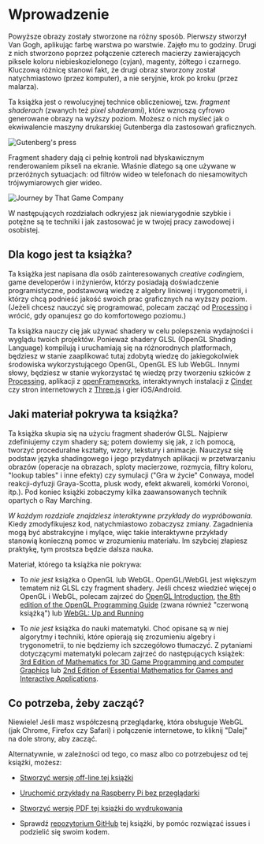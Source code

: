 # Wprowadzenie

<canvas id="custom" class="canvas" data-fragment-url="cmyk-halftone.frag" data-textures="vangogh.jpg" width="700px" height="320px"></canvas>

Powyższe obrazy zostały stworzone na różny sposób. Pierwszy stworzył Van Gogh, aplikując farbę warstwa po warstwie. Zajęło mu to godziny. Drugi z nich stworzono poprzez połączenie czterech macierzy zawierających piksele koloru niebieskozielonego (cyjan), magenty, żółtego i czarnego. Kluczową różnicę stanowi fakt, że drugi obraz stworzony został natychmiastowo (przez komputer), a nie seryjnie, krok po kroku (przez malarza).

Ta książka jest o rewolucyjnej technice obliczeniowej, tzw. *fragment shaderach* (zwanych też *pixel shaderami*), które wznoszą cyfrowo generowane obrazy na wyższy poziom. Możesz o nich myśleć jak o ekwiwalencie maszyny drukarskiej Gutenberga dla zastosowań graficznych.

![Gutenberg's press](gutenpress.jpg)


Fragment shadery dają ci pełnię kontroli nad błyskawicznym renderowaniem pikseli na ekranie. Właśnie dlatego są one używane w przeróżnych sytuacjach: od filtrów wideo w telefonach do niesamowitych trójwymiarowych gier wideo.

![Journey by That Game Company](journey.jpg)

W następujących rozdziałach odkryjesz jak niewiarygodnie szybkie i potężne są te techniki i jak zastosować je w twojej pracy zawodowej i osobistej.

## Dla kogo jest ta książka?

Ta książka jest napisana dla osób zainteresowanych *creative coding*iem, game developerów i inżynierów, którzy posiadają doświadczenie programistyczne, podstawową wiedzę z algebry liniowej i trygonometrii, i którzy chcą podnieść jakość swoich prac graficznych na wyższy poziom. (Jeżeli chcesz nauczyć się programować, polecam zacząć od [Processing](https://processing.org/) i wrócić, gdy opanujesz go do komfortowego poziomu.) 

Ta książka nauczy cię jak używać shadery w celu polepszenia wydajności i wyglądu twoich projektów. Ponieważ shadery GLSL (OpenGL Shading Language) kompilują i uruchamiają się na różnorodnych platformach, będziesz w stanie zaaplikować tutaj zdobytą wiedzę do jakiegokolwiek środowiska wykorzystującego OpenGL, OpenGL ES lub WebGL. Innymi słowy, będziesz w stanie wykorzystać tę wiedzę przy tworzeniu szkiców z [Processing](https://processing.org/), aplikacji z [openFrameworks](http://openframeworks.cc/), interaktywnych instalacji z [Cinder](http://libcinder.org/) czy stron internetowych z [Three.js](http://threejs.org/) i gier iOS/Android.

## Jaki materiał pokrywa ta książka?

Ta książka skupia się na użyciu fragment shaderów GLSL. Najpierw zdefiniujemy czym shadery są; potem dowiemy się jak, z ich pomocą, tworzyć proceduralne kształty, wzory, tekstury i animacje. Nauczysz się podstaw języka shadingowego i jego przydatnych aplikacji w przetwarzaniu obrazów (operacje na obrazach, sploty macierzowe, rozmycia, filtry koloru, "lookup tables" i inne efekty) czy symulacji ("Gra w życie" Conwaya, model reakcji-dyfuzji Graya-Scotta, plusk wody, efekt akwareli, komórki Voronoi, itp.). Pod koniec książki zobaczymy kilka zaawansowanych technik opartych o Ray Marching.

*W każdym rozdziale znajdziesz interaktywne przykłady do wypróbowania.* Kiedy zmodyfikujesz kod, natychmiastowo zobaczysz zmiany. Zagadnienia mogą być abstrakcyjne i mylące, więc takie interaktywne przykłady stanowią konieczną pomoc w zrozumieniu materiału. Im szybciej złapiesz praktykę, tym prostsza będzie dalsza nauka.

Materiał, którego ta książka nie pokrywa:

* To *nie jest* książka o OpenGL lub WebGL. OpenGL/WebGL jest większym tematem niż GLSL czy fragment shadery. Jeśli chcesz wiedzieć więcej o OpenGL i WebGL, polecam zajrzeć do [OpenGL Introduction](https://open.gl/introduction), [the 8th edition of the OpenGL Programming Guide](http://www.amazon.com/OpenGL-Programming-Guide-Official-Learning/dp/0321773039/ref=sr_1_1?s=books&ie=UTF8&qid=1424007417&sr=1-1&keywords=open+gl+programming+guide) (zwana również "czerwoną książką") lub [WebGL: Up and Running](http://www.amazon.com/WebGL-Up-Running-Tony-Parisi/dp/144932357X/ref=sr_1_4?s=books&ie=UTF8&qid=1425147254&sr=1-4&keywords=webgl)

* To *nie jest* książka do nauki matematyki. Choć opisane są w niej algorytmy i techniki, które opierają się zrozumieniu algebry i trygonometrii, to nie będziemy ich szczegółowo tłumaczyć. Z pytaniami dotyczącymi matematyki polecam zajrzeć do następujących książek:
[3rd Edition of Mathematics for 3D Game Programming and computer Graphics](http://www.amazon.com/Mathematics-Programming-Computer-Graphics-Third/dp/1435458869/ref=sr_1_1?ie=UTF8&qid=1424007839&sr=8-1&keywords=mathematics+for+games) lub [2nd Edition of Essential Mathematics for Games and Interactive Applications](http://www.amazon.com/Essential-Mathematics-Games-Interactive-Applications/dp/0123742978/ref=sr_1_1?ie=UTF8&qid=1424007889&sr=8-1&keywords=essentials+mathematics+for+developers).

## Co potrzeba, żeby zacząć?

Niewiele! Jeśli masz współczesną przeglądarkę, która obsługuje WebGL (jak Chrome, Firefox czy Safari) i połączenie internetowe, to kliknij "Dalej" na dole strony, aby zacząć. 

Alternatywnie, w zależności od tego, co masz albo co potrzebujesz od tej książki, możesz:

- [Stworzyć wersję off-line tej książki](https://thebookofshaders.com/appendix/00/?lan=pl)

- [Uruchomić przykłady na Raspberry Pi bez przeglądarki](https://thebookofshaders.com/appendix/01/?lan=pl)

- [Stworzyć wersję PDF tej książki do wydrukowania](https://thebookofshaders.com/appendix/02/?lan=pl)

- Sprawdź [repozytorium GitHub](https://github.com/patriciogonzalezvivo/thebookofshaders) tej książki, by pomóc rozwiązać issues i podzielić się swoim kodem.

